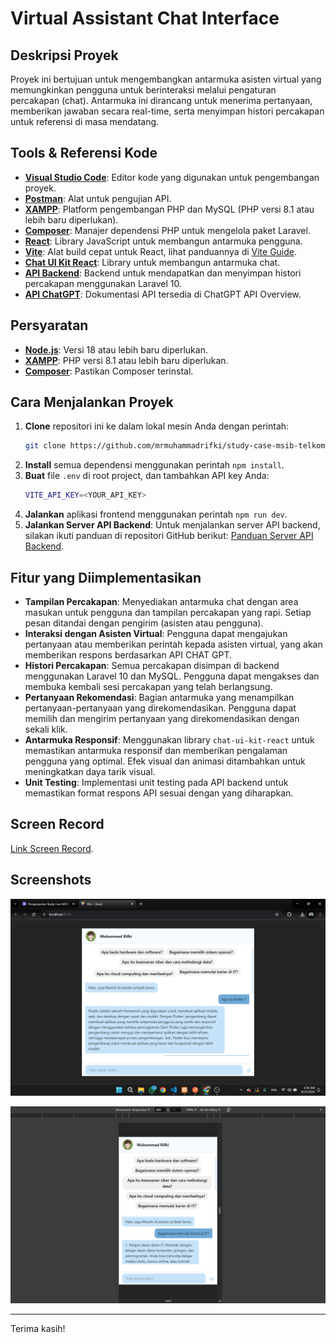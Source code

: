 # Virtual Assistant Chat Interface

## Deskripsi Proyek

Proyek ini bertujuan untuk mengembangkan antarmuka asisten virtual yang memungkinkan pengguna untuk berinteraksi melalui pengaturan percakapan (chat). Antarmuka ini dirancang untuk menerima pertanyaan, memberikan jawaban secara real-time, serta menyimpan histori percakapan untuk referensi di masa mendatang.

## Tools & Referensi Kode

- **[Visual Studio Code](https://code.visualstudio.com/)**: Editor kode yang digunakan untuk pengembangan proyek.
- **[Postman](https://www.postman.com/)**: Alat untuk pengujian API.
- **[XAMPP](https://www.apachefriends.org/index.html)**: Platform pengembangan PHP dan MySQL (PHP versi 8.1 atau lebih baru diperlukan).
- **[Composer](https://getcomposer.org/)**: Manajer dependensi PHP untuk mengelola paket Laravel.
- **[React](https://react.dev/)**: Library JavaScript untuk membangun antarmuka pengguna.
- **[Vite](https://vitejs.dev/guide/)**: Alat build cepat untuk React, lihat panduannya di [Vite Guide](https://vitejs.dev/guide/).
- **[Chat UI Kit React](https://github.com/chatscope/chat-ui-kit-react)**: Library untuk membangun antarmuka chat.
- **[API Backend](https://github.com/mrmuhammadrifki/study-case-msib-telkom-indonesia-api)**: Backend untuk mendapatkan dan menyimpan histori percakapan menggunakan Laravel 10.
- **[API ChatGPT](https://platform.openai.com/docs/overview)**: Dokumentasi API tersedia di ChatGPT API Overview.

## Persyaratan

- **[Node.js](https://nodejs.org/en)**: Versi 18 atau lebih baru diperlukan.
- **[XAMPP](https://www.apachefriends.org/index.html)**: PHP versi 8.1 atau lebih baru diperlukan.
- **[Composer](https://getcomposer.org/)**: Pastikan Composer terinstal.

## Cara Menjalankan Proyek

1. **Clone** repositori ini ke dalam lokal mesin Anda dengan perintah:
   ```bash
   git clone https://github.com/mrmuhammadrifki/study-case-msib-telkom-indonesia-frontend.git
   ```
2. **Install** semua dependensi menggunakan perintah `npm install`.
3. **Buat** file `.env` di root project, dan tambahkan API key Anda:
   ```bash
   VITE_API_KEY=<YOUR_API_KEY>
   ```
4. **Jalankan** aplikasi frontend menggunakan perintah `npm run dev`.
5. **Jalankan Server API Backend**: Untuk menjalankan server API backend, silakan ikuti panduan di repositori GitHub berikut: [Panduan Server API Backend](https://github.com/mrmuhammadrifki/study-case-msib-telkom-indonesia-api).

## Fitur yang Diimplementasikan

- **Tampilan Percakapan**: Menyediakan antarmuka chat dengan area masukan untuk pengguna dan tampilan percakapan yang rapi. Setiap pesan ditandai dengan pengirim (asisten atau pengguna).
- **Interaksi dengan Asisten Virtual**: Pengguna dapat mengajukan pertanyaan atau memberikan perintah kepada asisten virtual, yang akan memberikan respons berdasarkan API CHAT GPT.
- **Histori Percakapan**: Semua percakapan disimpan di backend menggunakan Laravel 10 dan MySQL. Pengguna dapat mengakses dan membuka kembali sesi percakapan yang telah berlangsung.
- **Pertanyaan Rekomendasi**: Bagian antarmuka yang menampilkan pertanyaan-pertanyaan yang direkomendasikan. Pengguna dapat memilih dan mengirim pertanyaan yang direkomendasikan dengan sekali klik.
- **Antarmuka Responsif**: Menggunakan library `chat-ui-kit-react` untuk memastikan antarmuka responsif dan memberikan pengalaman pengguna yang optimal. Efek visual dan animasi ditambahkan untuk meningkatkan daya tarik visual.
- **Unit Testing**: Implementasi unit testing pada API backend untuk memastikan format respons API sesuai dengan yang diharapkan.

## Screen Record
[Link Screen Record](https://drive.google.com/file/d/1hxKfSCH5aPlt1DN6YrIMciVX7PDvsF95/view?usp=sharing).

## Screenshots

<p align="center">
  <img src="images/frontend-1.png">
</p>
<p align="center">
  <img src="images/frontend-2.png">
</p>

---

Terima kasih!
